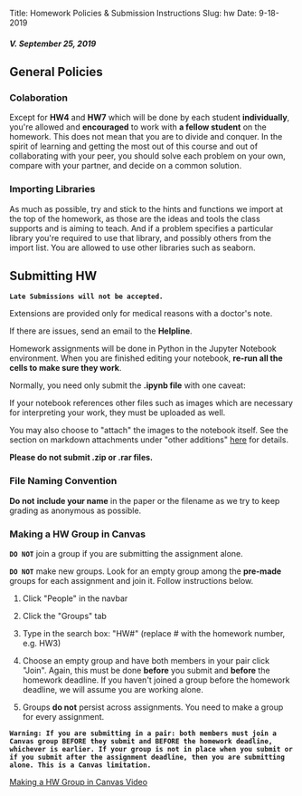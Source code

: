 Title: Homework Policies & Submission Instructions
Slug: hw
Date: 9-18-2019

<style>
pre {
  background-color: #F5F5F5;
  display: block;
  font-family: monospace;
  font-size: 14px;
  white-space: pre;
  border-color: #999999;
  border-width: 1px;
  border-style: solid;
  border-radius: 6px;
  margin: 1em 0;
  padding: 5px;
  white-space: pre-wrap;
}
.containerMain {
    display: flex;
    width: 100%;
    height: 300px;
}
</style>

##### *V. September 25, 2019*

## General Policies

### Colaboration

Except for **HW4** and **HW7** which will be done by each student **individually**, you're allowed and **encouraged** to work with **a fellow student** on the homework. This does not mean that you are to divide and conquer. In the spirit of learning and getting the most out of this course and out of collaborating with your peer, you should solve each problem on your own, compare with your partner, and decide on a
common solution.

### Importing Libraries

As much as possible, try and stick to the hints and functions we import at the top of the homework, as those are the ideas and tools the class supports and is aiming to teach. And if a problem specifies a particular library you're required to use that library, and possibly others from the import list. You are allowed to use other libraries such as
seaborn.

## Submitting HW

**`Late Submissions will not be accepted.`**

Extensions are provided only for medical reasons with a doctor's note.

If there are issues, send an email to the **Helpline**.

Homework assignments will be done in Python in the Jupyter Notebook environment. When you are finished editing your notebook, **re-run all the cells to make sure they work**.

Normally, you need only submit the **.ipynb file** with one caveat:

If your notebook references other files such as images which are necessary for interpreting your work, they must be uploaded as well.

You may also choose to "attach" the images to the notebook itself. See the section on markdown attachments under "other additions" [here](https://jupyter-notebook.readthedocs.io/en/stable/changelog.html#release-5-0-0) for details.

**Please do not submit .zip or .rar files.**


### File Naming Convention

**Do not** **include your name** in the paper or the filename as we try to keep grading as anonymous as possible.


### Making a HW Group in Canvas

**`DO NOT`** join a group if you are submitting the assignment alone.

**`DO NOT`** make new groups. Look for an empty group among the **pre-made** groups for each assignment and join it. Follow instructions below.

1. Click "People" in the navbar

2. Click the "Groups" tab

3.  Type in the search box: "HW\#" (replace \# with the homework number, e.g. HW3)

4. Choose an empty group and have both members in your pair click "Join". Again, this must be done **before** you submit and **before** the homework deadline. If you haven't joined a group before the homework deadline, we will assume you are working alone.

5.  Groups **do not** persist across assignments. You need to make a group for every assignment.

**`Warning: If you are submitting in a pair: both members must join a Canvas group BEFORE they submit and BEFORE the homework deadline, whichever is earlier. If your group is not in place when you submit or if you submit after the assignment deadline, then you are submitting alone. This is a Canvas limitation.`**


[Making a HW Group in Canvas Video](https://youtu.be/p58ZOItZ6ho)
